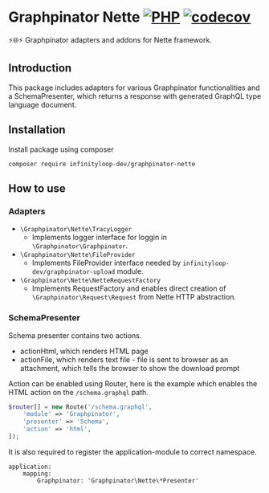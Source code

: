 # Graphpinator Nette [![PHP](https://github.com/infinityloop-dev/graphpinator-nette/workflows/PHP/badge.svg?branch=master)](https://github.com/infinityloop-dev/graphpinator-nette/actions?query=workflow%3APHP) [![codecov](https://codecov.io/gh/infinityloop-dev/graphpinator-nette/branch/master/graph/badge.svg)](https://codecov.io/gh/infinityloop-dev/graphpinator-nette)

:zap::globe_with_meridians::zap: Graphpinator adapters and addons for Nette framework.

## Introduction

This package includes adapters for various Graphpinator functionalities and a SchemaPresenter, which returns a response with generated GraphQL type language document.

## Installation

Install package using composer

```composer require infinityloop-dev/graphpinator-nette```

## How to use

### Adapters

- `\Graphpinator\Nette\TracyLogger`
    - Implements logger interface for loggin in `\Graphpinator\Graphpinator`.
- `\Graphpinator\Nette\FileProvider`
    - Implements FileProvider interface needed by `infinityloop-dev/graphpinator-upload` module.
- `\Graphpinator\Nette\NetteRequestFactory`
    - Implements RequestFactory and enables direct creation of `\Graphpinator\Request\Request` from Nette HTTP abstraction.

### SchemaPresenter

Schema presenter contains two actions.
- actionHtml, which renders HTML page
- actionFile, which renders text file - file is sent to browser as an attachment, which tells the browser to show the download prompt

Action can be enabled using Router, here is the example which enables the HTML action on the `/schema.graphql` path.

```php
$router[] = new Route('/schema.graphql',
    'module' => 'Graphpinator',
    'presenter' => 'Schema',         
    'action' => 'html',
]);
```

It is also required to register the application-module to correct namespace.

```neon
application:
    mapping:
        Graphpinator: 'Graphpinator\Nette\*Presenter'
```
